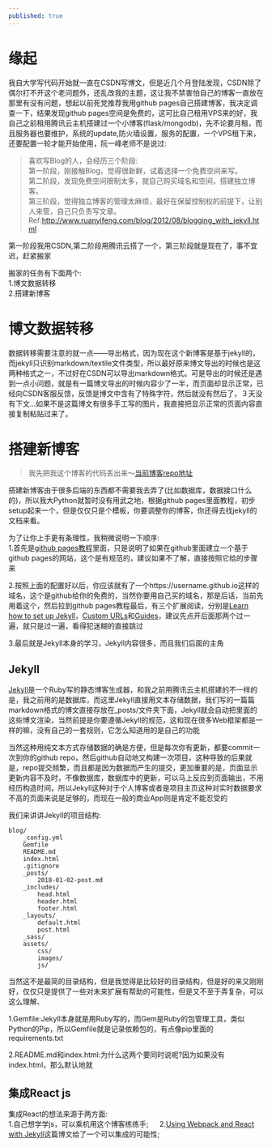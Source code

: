 ```yaml
---
published: true
---
```

# 缘起

我自大学写代码开始就一直在CSDN写博文，但是近几个月登陆发现，CSDN除了偶尔打不开这个老问题外，还乱改我的主题，这让我不禁害怕自己的博客一直放在那里有没有问题，想起以前死党推荐我用github pages自己搭建博客，我决定调查一下，结果发现github pages空间是免费的，这可比自己租用VPS来的好，我自己之前租用腾讯云主机搭建过一个小博客(flask/mongodb)，先不论要月租，而且服务器也要维护，系统的update,防火墙设置，服务的配置，一个VPS租下来，还要配置一轮才能开始使用，阮一峰老师不是说过:  

> 喜欢写Blog的人，会经历三个阶段:  
第一阶段，刚接触Blog，觉得很新鲜，试着选择一个免费空间来写。  
第二阶段，发现免费空间限制太多，就自己购买域名和空间，搭建独立博客。  
第三阶段，觉得独立博客的管理太麻烦，最好在保留控制权的前提下，让别人来管，自己只负责写文章。 
Ref:<http://www.ruanyifeng.com/blog/2012/08/blogging_with_jekyll.html>

第一阶段我用CSDN,第二阶段用腾讯云搭了一个，第三阶段就是现在了，事不宜迟，赶紧搬家  

搬家的任务有下面两个:  
1.博文数据转移  
2.搭建新博客  

# 博文数据转移
数据转移需要注意的就一点——导出格式，因为现在这个新博客是基于jekyll的，而jekyll只识别markdown/textile文件类型，所以最好原来博文导出的时候也是这两种格式之一，不过好在CSDN可以导出markdown格式。可是导出的时候还是遇到一点小问题，就是有一篇博文导出的时候内容少了一半，而页面却显示正常，已经向CSDN客服反馈，反馈是博文中含有了特殊字符，然后就没有然后了，３天没有下文...如果不是这篇博文有很多手工写的图片，我直接把显示正常的页面内容直接复制粘贴过来了。

# 搭建新博客
>我先把我这个博客的代码丢出来～[当前博客repo地址](https://github.com/silbertmonaphia/silbertmonaphia.github.io)

搭建新博客由于很多后端的东西都不需要我去弄了(比如数据库，数据接口什么的)，所以我大Python就暂时没有用武之地，根据github pages里面教程，初步setup起来一个，但是仅仅只是个模板，你要调整你的博客，你还得去找jekyll的文档来看。  

为了让你上手更有条理性，我稍微说明一下顺序:  
1.首先是[github pages教程](https://pages.github.com/)里面，只是说明了如果在github里面建立一个基于github pages的网站，这个是有规范的，建议如果不了解，直接按照它给的步骤来  

2.按照上面的配置好以后，你应该就有了一个https://username.github.io这样的域名，这个是github给你的免费的，当然你要用自己买的域名，那是后话，当前先用着这个，然后拉到github pages教程最后，有三个扩展阅读，分别是[Learn how to set up Jekyll](https://jekyllrb.com/docs/quickstart/)，[Custom URLs](https://help.github.com/articles/using-a-custom-domain-with-github-pages/)和[Guides](https://help.github.com/categories/github-pages-basics/)，建议先点开后面那两个过一遍，就只是过一遍，看得犯迷糊的直接跳过  

3.最后就是Jekyll本身的学习，Jekyll内容很多，而且我们后面的主角  

## Jekyll
[Jekyll](https://github.com/jekyll/jekyll)是一个Ruby写的静态博客生成器，和我之前用腾讯云主机搭建的不一样的是，我之前用的是数据库，而这里Jekyll直接用文本存储数据，我们写的一篇篇markdown格式的博文直接存放在_posts/文件夹下面，Jekyll就会自动把里面的这些博文渲染，当然前提是你要遵循Jekyll的规范，这和现在很多Web框架都是一样的嘛，没有自己的一套规则，它怎么知道用的是自己的功能　　

当然这种用纯文本方式存储数据的确是方便，但是每次你有更新，都要commit一次到你的github repo，然后github自动地又构建一次项目，这种导致的后果就是，repo提交频繁，而且都是因为数据而产生的提交，更加重要的是，页面显示更新内容不及时，不像数据库，数据库中的更新，可以马上反应到页面输出，不用经历构造时间，所以Jekyll这种对于个人博客或者是项目主页这种对实时数据要求不高的页面来说是足够的，而现在一般的商业App则是肯定不能忍受的　　

我们来讲讲Jekyll的项目结构:  
```
blog/
    _config.yml
    Gemfile
    README.md
    index.html
    .gitignore
    _posts/
        2018-01-02-post.md
    _includes/
        head.html
        header.html
        footer.html
    _layouts/
        default.html
        post.html
    _sass/
    assets/
        css/
        images/
        js/
```
当然这不是最简的目录结构，但是我觉得是比较好的目录结构，但是好的来又刚刚好，仅仅只是提供了一些对未来扩展有帮助的可能性，但是又不至于弄复杂，可以这么理解、

1.Gemfile:Jekyll本身就是用Ruby写的，而Gem是Ruby的包管理工具，类似Python的Pip，所以Gemfile就是记录依赖包的，有点像pip里面的requirements.txt  

2.README.md和index.html:为什么这两个要同时说呢?因为如果没有index.html，那么默认地就

## 集成React js
集成React的想法来源于两方面:  
1.自己想学学js，可以乘机用这个博客练练手;   　
2.[Using Webpack and React with Jekyll](https://medium.com/@allizadrozny/using-webpack-and-react-with-jekyll-cfe137f8a2cc)这篇博文给了一个可以集成的可能性;　　